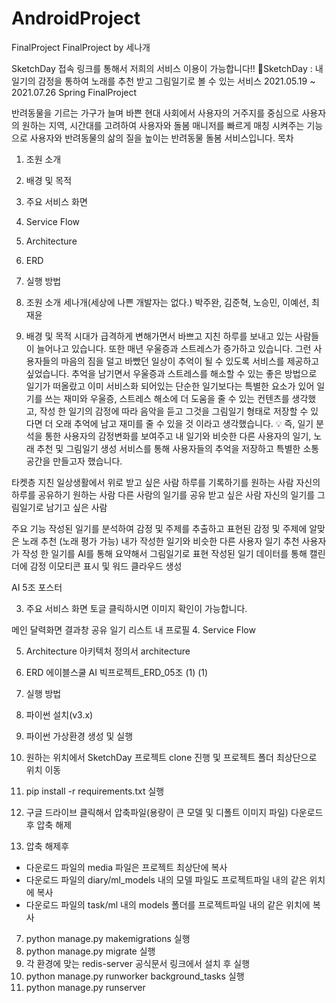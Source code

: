 # AndroidProject

FinalProject
FinalProject by 세나개



SketchDay 접속 링크를 통해서 저희의 서비스 이용이 가능합니다!!
📘SketchDay : 내 일기의 감정을 통하여 노래를 추천 받고 그림일기로 볼 수 있는 서비스
2021.05.19 ~ 2021.07.26 Spring FinalProject

반려동물을 기르는 가구가 늘며 바쁜 현대 사회에서 사용자의 거주지를 중심으로 사용자의 원하는 지역, 시간대를 고려하여 사용자와 돌봄 매니저를 빠르게 매칭 시켜주는 기능으로 사용자와 반려동물의 삶의 질을 높이는 반려동물 돌봄 서비스입니다.
목차
1. 조원 소개

2. 배경 및 목적

3. 주요 서비스 화면

4. Service Flow

5. Architecture

6. ERD

7. 실행 방법

1. 조원 소개
세나개(세상에 나쁜 개발자는 없다.)
박주완, 김준혁, 노승민, 이예선, 최재윤

2. 배경 및 목적
시대가 급격하게 변해가면서 바쁘고 지친 하루를 보내고 있는 사람들이 늘어나고 있습니다. 또한 매년 우울증과 스트레스가 증가하고 있습니다. 그런 사용자들의 마음의 짐을 덜고 바빴던 일상이 추억이 될 수 있도록 서비스를 제공하고 싶었습니다. 추억을 남기면서 우울증과 스트레스를 해소할 수 있는 좋은 방법으로 일기가 떠올랐고 이미 서비스화 되어있는 단순한 일기보다는 특별한 요소가 있어 일기를 쓰는 재미와 우울증, 스트레스 해소에 더 도움을 줄 수 있는 컨텐츠를 생각했고, 작성 한 일기의 감정에 따라 음악을 듣고 그것을 그림일기 형태로 저장할 수 있다면 더 오래 추억에 남고 재미를 줄 수 있을 것 이라고 생각했습니다.
💡 즉, 일기 분석을 통한 사용자의 감정변화를 보여주고 내 일기와 비슷한 다른 사용자의 일기, 노래 추천 및 그림일기 생성 서비스를 통해 사용자들의 추억을 저장하고 특별한 소통 공간을 만들고자 했습니다.
 

타켓층
지친 일상생활에서 위로 받고 싶은 사람
하루를 기록하기를 원하는 사람
자신의 하루를 공유하기 원하는 사람
다른 사람의 일기를 공유 받고 싶은 사람
자신의 일기를 그림일기로 남기고 싶은 사람
 

주요 기능
작성된 일기를 분석하여 감정 및 주제를 추출하고 표현된 감정 및 주제에 알맞은 노래 추천 (노래 평가 가능)
내가 작성한 일기와 비슷한 다른 사용자 일기 추천
사용자가 작성 한 일기를 AI를 통해 요약해서 그림일기로 표현
작성된 일기 데이터를 통해 캘린더에 감정 이모티콘 표시 및 워드 클라우드 생성
 

AI 5조 포스터

3. 주요 서비스 화면
토글 클릭하시면 이미지 확인이 가능합니다.

메인 달력화면
결과창
공유 일기 리스트
내 프로필
4. Service Flow


5. Architecture
아키텍처 정의서 architecture

6. ERD
에이블스쿨 AI 빅프로젝트_ERD_05조 (1) (1)

7. 실행 방법
1. 파이썬 설치(v3.x)
2. 파이썬 가상환경 생성 및 실행
3. 원하는 위치에서 SketchDay 프로젝트 clone 진행 및 프로젝트 폴더 최상단으로 위치 이동
4. pip install -r requirements.txt 실행
5. 구글 드라이브 클릭해서 압축파일(용량이 큰 모델 및 디폴트 이미지 파일) 다운로드 후 압축 해제
6. 압축 해제후
- 다운로드 파일의 media 파일은 프로젝트 최상단에 복사
- 다운로드 파일의 diary/ml_models 내의 모델 파일도 프로젝트파일 내의 같은 위치에 복사
- 다운로드 파일의 task/ml 내의 models 폴더를 프로젝트파일 내의 같은 위치에 복사
7. python manage.py makemigrations 실행
8. python manage.py migrate 실행
9. 각 환경에 맞는 redis-server 공식문서 링크에서 설치 후 실행
10. python manage.py runworker background_tasks 실행
11. python manage.py runserver
